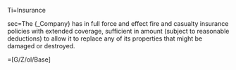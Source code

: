 Ti=Insurance

sec=The {_Company} has in full force and effect fire and casualty insurance policies with extended coverage, sufficient in amount (subject to reasonable deductions) to allow it to replace any of its properties that might be damaged or destroyed.

=[G/Z/ol/Base]
